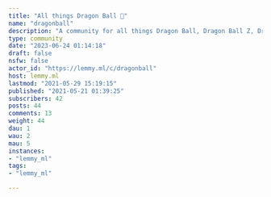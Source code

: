 ```yaml
---
title: "All things Dragon Ball 🐉" 
name: "dragonball"
description: "A community for all things Dragon Ball, Dragon Ball Z, Dragon Ball GT, Dragon Ball Super, and Akira Toriyama!**Rules:**- Follow all https://lemmy.ml rules and the CoC- No spoilers in the title- No unmarked spoilers in the body or comments! You must mark them with Lemmy’s built-in spoiler tag and indicate in both the post title and the spoiler title what they pertain to (Manga chapters which haven’t been adapted yet, Anime episodes, etc.), as such.- No NSFW posts- All artwork must be credited to the original creator, whether in the title, post, or in a comment."
type: community
date: "2023-06-24 01:14:18"
draft: false
nsfw: false
actor_id: "https://lemmy.ml/c/dragonball"
host: lemmy.ml
lastmod: "2021-05-29 15:19:15"
published: "2021-05-21 01:39:25"
subscribers: 42
posts: 44
comments: 13
weight: 44
dau: 1
wau: 2
mau: 5
instances:
- "lemmy_ml"
tags: 
- "lemmy_ml"

---
```

